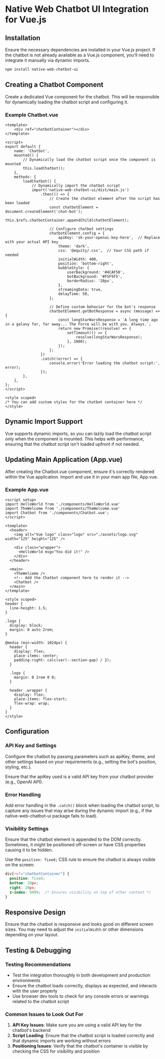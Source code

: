 # Native Web Chatbot UI Integration for Vue.js

## Installation

Ensure the necessary dependencies are installed in your Vue.js project. If the chatbot is not already available as a Vue.js component, you'll need to integrate it manually via dynamic imports.

```bash
npm install native-web-chatbot-ui
```

## Creating a Chatbot Component

Create a dedicated Vue component for the chatbot. This will be responsible for dynamically loading the chatbot script and configuring it.

### Example Chatbot.vue

```vue
<template>
    <div ref="chatbotContainer"></div>
</template>

<script>
export default {
    name: 'Chatbot',
    mounted() {
        // Dynamically load the chatbot script once the component is mounted
        this.loadChatbot();
    },
    methods: {
        loadChatbot() {
            // Dynamically import the chatbot script
            import('native-web-chatbot-ui/dist/main.js')
                .then(() => {
                    // Create the chatbot element after the script has been loaded
                    const chatbotElement = document.createElement('chat-bot');
                    this.$refs.chatbotContainer.appendChild(chatbotElement);

                    // Configure chatbot settings
                    chatbotElement.config = {
                        apiKey: 'sk-your-openai-key-here',  // Replace with your actual API key
                        theme: 'dark',
                        css: '@equity/.css',  // Your CSS path if needed
                        initialWidth: 400,
                        position: 'bottom-right',
                        bubbleStyle: {
                            userBackground: '#4CAF50',
                            botBackground: '#F5F5F5',
                            borderRadius: '20px',
                        },
                        streamingData: true,
                        delayTime: 50,
                    };

                    // Define custom behavior for the bot's response
                    chatbotElement.getBotResponse = async (message) => {
                        const longStarWarsResponse = `A long time ago in a galaxy far, far away... The Force will be with you. Always.`;
                        return new Promise((resolve) => {
                            setTimeout(() => {
                                resolve(longStarWarsResponse);
                            }, 1000);
                        });
                    };
                })
                .catch((error) => {
                    console.error('Error loading the chatbot script:', error);
                });
        },
    },
};
</script>

<style scoped>
/* You can add custom styles for the chatbot container here */
</style>
```

## Dynamic Import Support

Vue supports dynamic imports, so you can lazily load the chatbot script only when the component is mounted. This helps with performance, ensuring that the chatbot script isn't loaded upfront if not needed.

## Updating Main Application (App.vue)

After creating the Chatbot.vue component, ensure it's correctly rendered within the Vue application. Import and use it in your main app file, App.vue.

### Example App.vue

```vue
<script setup>
import HelloWorld from './components/HelloWorld.vue'
import TheWelcome from './components/TheWelcome.vue'
import Chatbot from './components/Chatbot.vue';
</script>

<template>
  <header>
    <img alt="Vue logo" class="logo" src="./assets/logo.svg" width="125" height="125" />

    <div class="wrapper">
      <HelloWorld msg="You did it!" />
    </div>
  </header>

  <main>
    <TheWelcome />
    <!-- Add the Chatbot component here to render it -->
    <Chatbot />
  </main>
</template>

<style scoped>
header {
  line-height: 1.5;
}

.logo {
  display: block;
  margin: 0 auto 2rem;
}

@media (min-width: 1024px) {
  header {
    display: flex;
    place-items: center;
    padding-right: calc(var(--section-gap) / 2);
  }

  .logo {
    margin: 0 2rem 0 0;
  }

  header .wrapper {
    display: flex;
    place-items: flex-start;
    flex-wrap: wrap;
  }
}
</style>

```

## Configuration

### API Key and Settings

Configure the chatbot by passing parameters such as apiKey, theme, and other settings based on your requirements (e.g., setting the bot's position, styling, etc.).

Ensure that the apiKey used is a valid API key from your chatbot provider (e.g., OpenAI API).

### Error Handling

Add error handling in the `.catch()` block when loading the chatbot script, to capture any issues that may arise during the dynamic import (e.g., if the native-web-chatbot-ui package fails to load).

### Visibility Settings

Ensure that the chatbot element is appended to the DOM correctly. Sometimes, it might be positioned off-screen or have CSS properties causing it to be hidden.

Use the `position: fixed;` CSS rule to ensure the chatbot is always visible on the screen:

```css
div[ref="chatbotContainer"] {
  position: fixed;
  bottom: 20px;
  right: 20px;
  z-index: 9999;  /* Ensures visibility on top of other content */
}
```

## Responsive Design

Ensure that the chatbot is responsive and looks good on different screen sizes. You may need to adjust the `initialWidth` or other dimensions depending on your layout.

## Testing & Debugging

### Testing Recommendations

- Test the integration thoroughly in both development and production environments
- Ensure the chatbot loads correctly, displays as expected, and interacts with the user properly
- Use browser dev tools to check for any console errors or warnings related to the chatbot script

### Common Issues to Look Out For

1. **API Key Issues**: Make sure you are using a valid API key for the chatbot's backend
2. **Script Loading**: Ensure that the chatbot script is loaded correctly and that dynamic imports are working without errors
3. **Positioning Issues**: Verify that the chatbot's container is visible by checking the CSS for visibility and position
